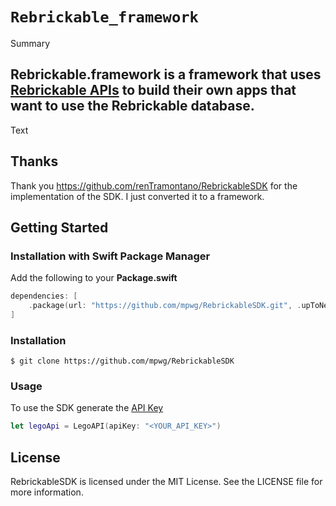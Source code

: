 # ``Rebrickable_framework``

<!--@START_MENU_TOKEN@-->Summary<!--@END_MENU_TOKEN@-->

## **Rebrickable.framework** is a framework that uses [Rebrickable APIs](https://rebrickable.com/api/v3/docs/?key=5d31bd9f6fe3ad39cbcc573bd64bada1) to build their own apps that want to use the Rebrickable database.

<!--@START_MENU_TOKEN@-->Text<!--@END_MENU_TOKEN@-->
## Thanks
Thank you https://github.com/renTramontano/RebrickableSDK for the implementation of the SDK. I just converted it to a framework.

## Getting Started
### Installation with Swift Package Manager
Add the following to your **Package.swift**

```swift
dependencies: [
    .package(url: "https://github.com/mpwg/RebrickableSDK.git", .upToNextMajor(from: "1.0.1"))
]
``` 

### Installation
```
$ git clone https://github.com/mpwg/RebrickableSDK
```

### Usage
To use the SDK generate the [API Key](https://rebrickable.com/)
```swift
let legoApi = LegoAPI(apiKey: "<YOUR_API_KEY>")
```

## License
RebrickableSDK is licensed under the MIT License. See the LICENSE file for more information.
